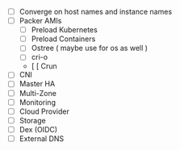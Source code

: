   - [ ] Converge on host names and instance names
  - [ ] Packer AMIs
    - [ ] Preload Kubernetes
    - [ ] Preload Containers
    - [ ] Ostree ( maybe use for os as well )
    - [ ] cri-o
    - [ [ Crun
  - [ ] CNI
  - [ ] Master HA
  - [ ] Multi-Zone
  - [ ] Monitoring
  - [ ] Cloud Provider
  - [ ] Storage
  - [ ] Dex (OIDC)
  - [ ] External DNS
